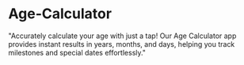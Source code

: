 # Age-Calculator
 "Accurately calculate your age with just a tap! Our Age Calculator app provides instant results in years, months, and days, helping you track milestones and special dates effortlessly."
